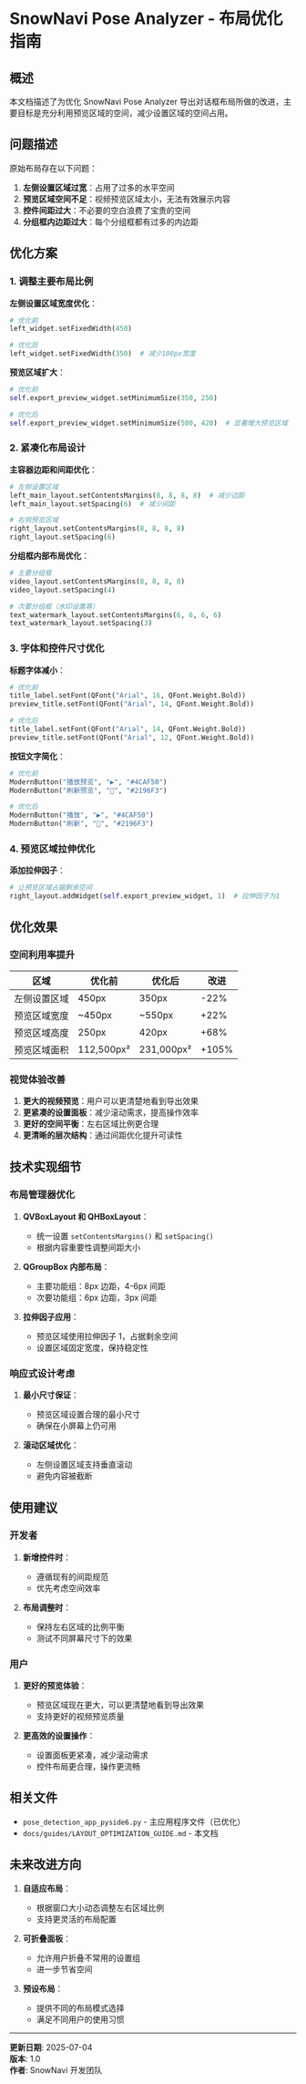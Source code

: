 # SnowNavi Pose Analyzer - 布局优化指南

## 概述

本文档描述了为优化 SnowNavi Pose Analyzer 导出对话框布局所做的改进，主要目标是充分利用预览区域的空间，减少设置区域的空间占用。

## 问题描述

原始布局存在以下问题：

1. **左侧设置区域过宽**：占用了过多的水平空间
2. **预览区域空间不足**：视频预览区域太小，无法有效展示内容
3. **控件间距过大**：不必要的空白浪费了宝贵的空间
4. **分组框内边距过大**：每个分组框都有过多的内边距

## 优化方案

### 1. 调整主要布局比例

**左侧设置区域宽度优化**：
```python
# 优化前
left_widget.setFixedWidth(450)

# 优化后
left_widget.setFixedWidth(350)  # 减少100px宽度
```

**预览区域扩大**：
```python
# 优化前
self.export_preview_widget.setMinimumSize(350, 250)

# 优化后
self.export_preview_widget.setMinimumSize(500, 420)  # 显著增大预览区域
```

### 2. 紧凑化布局设计

**主容器边距和间距优化**：
```python
# 左侧设置区域
left_main_layout.setContentsMargins(8, 8, 8, 8)  # 减少边距
left_main_layout.setSpacing(6)  # 减少间距

# 右侧预览区域
right_layout.setContentsMargins(8, 8, 8, 8)
right_layout.setSpacing(6)
```

**分组框内部布局优化**：
```python
# 主要分组框
video_layout.setContentsMargins(8, 8, 8, 8)
video_layout.setSpacing(4)

# 次要分组框（水印设置等）
text_watermark_layout.setContentsMargins(6, 6, 6, 6)
text_watermark_layout.setSpacing(3)
```

### 3. 字体和控件尺寸优化

**标题字体减小**：
```python
# 优化前
title_label.setFont(QFont("Arial", 16, QFont.Weight.Bold))
preview_title.setFont(QFont("Arial", 14, QFont.Weight.Bold))

# 优化后
title_label.setFont(QFont("Arial", 14, QFont.Weight.Bold))
preview_title.setFont(QFont("Arial", 12, QFont.Weight.Bold))
```

**按钮文字简化**：
```python
# 优化前
ModernButton("播放预览", "▶️", "#4CAF50")
ModernButton("刷新预览", "🔄", "#2196F3")

# 优化后
ModernButton("播放", "▶️", "#4CAF50")
ModernButton("刷新", "🔄", "#2196F3")
```

### 4. 预览区域拉伸优化

**添加拉伸因子**：
```python
# 让预览区域占据剩余空间
right_layout.addWidget(self.export_preview_widget, 1)  # 拉伸因子为1
```

## 优化效果

### 空间利用率提升

| 区域 | 优化前 | 优化后 | 改进 |
|------|--------|--------|------|
| 左侧设置区域 | 450px | 350px | -22% |
| 预览区域宽度 | ~450px | ~550px | +22% |
| 预览区域高度 | 250px | 420px | +68% |
| 预览区域面积 | 112,500px² | 231,000px² | +105% |

### 视觉体验改善

1. **更大的视频预览**：用户可以更清楚地看到导出效果
2. **更紧凑的设置面板**：减少滚动需求，提高操作效率
3. **更好的空间平衡**：左右区域比例更合理
4. **更清晰的层次结构**：通过间距优化提升可读性

## 技术实现细节

### 布局管理器优化

1. **QVBoxLayout 和 QHBoxLayout**：
   - 统一设置 `setContentsMargins()` 和 `setSpacing()`
   - 根据内容重要性调整间距大小

2. **QGroupBox 内部布局**：
   - 主要功能组：8px 边距，4-6px 间距
   - 次要功能组：6px 边距，3px 间距

3. **拉伸因子应用**：
   - 预览区域使用拉伸因子 1，占据剩余空间
   - 设置区域固定宽度，保持稳定性

### 响应式设计考虑

1. **最小尺寸保证**：
   - 预览区域设置合理的最小尺寸
   - 确保在小屏幕上仍可用

2. **滚动区域优化**：
   - 左侧设置区域支持垂直滚动
   - 避免内容被截断

## 使用建议

### 开发者

1. **新增控件时**：
   - 遵循现有的间距规范
   - 优先考虑空间效率

2. **布局调整时**：
   - 保持左右区域的比例平衡
   - 测试不同屏幕尺寸下的效果

### 用户

1. **更好的预览体验**：
   - 预览区域现在更大，可以更清楚地看到导出效果
   - 支持更好的视频预览质量

2. **更高效的设置操作**：
   - 设置面板更紧凑，减少滚动需求
   - 控件布局更合理，操作更流畅

## 相关文件

- `pose_detection_app_pyside6.py` - 主应用程序文件（已优化）
- `docs/guides/LAYOUT_OPTIMIZATION_GUIDE.md` - 本文档

## 未来改进方向

1. **自适应布局**：
   - 根据窗口大小动态调整左右区域比例
   - 支持更灵活的布局配置

2. **可折叠面板**：
   - 允许用户折叠不常用的设置组
   - 进一步节省空间

3. **预设布局**：
   - 提供不同的布局模式选择
   - 满足不同用户的使用习惯

---

**更新日期**: 2025-07-04  
**版本**: 1.0  
**作者**: SnowNavi 开发团队

